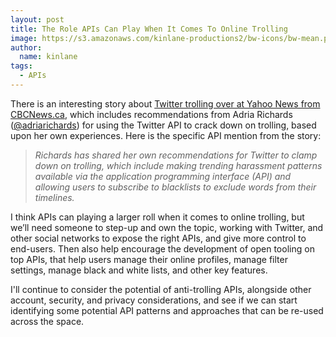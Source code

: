```yaml
---
layout: post
title: The Role APIs Can Play When It Comes To Online Trolling
image: https://s3.amazonaws.com/kinlane-productions2/bw-icons/bw-mean.png
author:
  name: kinlane
tags:
  - APIs
---
```

There is an interesting story about [Twitter trolling over at Yahoo News from CBCNews.ca](https://ca.news.yahoo.com/twitter-trolling-victims-mercy-daunting-100000942.html), which includes recommendations from Adria Richards ([@adriarichards](https://twitter.com/adriarichards)) for using the Twitter API to crack down on trolling, based upon her own experiences. Here is the specific API mention from the story:

> _Richards has shared her own recommendations for Twitter to clamp down on trolling, which include making trending harassment patterns available via the application programming interface (API) and allowing users to subscribe to blacklists to exclude words from their timelines._

I think APIs can playing a larger roll when it comes to online trolling, but we’ll need someone to step-up and own the topic, working with Twitter, and other social networks to expose the right APIs, and give more control to end-users. Then also help encourage the development of open tooling on top APIs, that help users manage their online profiles, manage filter settings, manage black and white lists, and other key features.

I'll continue to consider the potential of anti-trolling APIs, alongside other account, security, and privacy considerations, and see if we can start identifying some potential API patterns and approaches that can be re-used across the space.